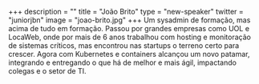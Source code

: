+++
description = ""
title = "João Brito"
type = "new-speaker"
twitter = "juniorjbn"
image = "joao-brito.jpg"
+++
Um sysadmin de formação, mas acima de tudo em formação. Passou por grandes empresas como UOL e LocaWeb, onde por mais de 6 anos trabalhou com hosting e monitoração de sistemas críticos, mas encontrou nas startups o terreno certo para crescer. Agora com Kubernetes e containers alcançou um novo patamar, integrando e entregando o que há de melhor e mais ágil, impactando colegas e o setor de TI.